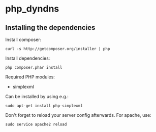 # php_dyndns

## Installing the dependencies

Install composer:
```
curl -s http://getcomposer.org/installer | php
```

Install dependencies:
```
php composer.phar install
```

Required PHP modules:
* simplexml

Can be installed by using e.g.:
```
sudo apt-get install php-simplexml
```
Don't forget to reload your server config afterwards. For apache, use:
```
sudo service apache2 reload
```